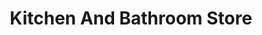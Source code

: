 ---
title: "Kitchen And Bathroom Store"
url: /darlington/kitchen-and-bathroom-store/
shop: Allgemein
---